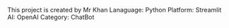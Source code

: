 This project is created by Mr Khan
Lanaguage: Python
Platform: Streamlit
AI: OpenAI
Category: ChatBot

